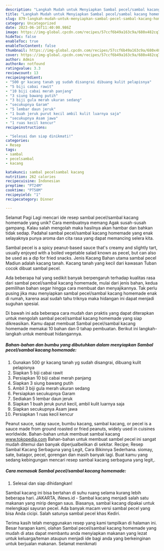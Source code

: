 ```yaml
---
description: "Langkah Mudah untuk Menyiapkan Sambal pecel/sambal kacang homemade yang Enak, Enak"
title: "Langkah Mudah untuk Menyiapkan Sambal pecel/sambal kacang homemade yang Enak, Enak"
slug: 879-langkah-mudah-untuk-menyiapkan-sambal-pecel-sambal-kacang-homemade-yang-enak-enak
category: Uncategorized
date: 2023-06-16T11:40:00.986Z
image: https://img-global.cpcdn.com/recipes/57ccf6b49a163c9a/680x482cq70/sambal-pecelsambal-kacang-homemade-foto-resep-utama.jpg
hideToc: false
enableToc: true
enableTocContent: false
thumbnail: https://img-global.cpcdn.com/recipes/57ccf6b49a163c9a/680x482cq70/sambal-pecelsambal-kacang-homemade-foto-resep-utama.jpg
cover: https://img-global.cpcdn.com/recipes/57ccf6b49a163c9a/680x482cq70/sambal-pecelsambal-kacang-homemade-foto-resep-utama.jpg
author: Admin
authorAv: notfound
ratingvalue: 3.3
reviewcount: 13
recipeingredient:
- "500 gr kacang tanah yg sudah disangrai dibuang kulit pelapisnya"
- "5 biji cabai rawit"
- "10 biji cabai merah panjang"
- "3 siung bawang putih"
- "3 biji gula merah ukuran sedang"
- "secukupnya Garam"
- "5 lembar daun jeruk"
- "1 buah jeruk purut kecil ambil kulit luarnya saja"
- "secukupnya Asam jawa"
- "1 ruas kecil kencur"
recipeinstructions:

- "Selesai dan siap dinikmati!"
categories:
- Resep
tags:
- sambal
- pecelsambal
- kacang

katakunci: sambal pecelsambal kacang 
nutrition: 262 calories
recipecuisine: Indonesian
preptime: "PT24M"
cooktime: "PT58M"
recipeyield: "1"
recipecategory: Dinner

---
```



Selamat Pagi Lagi mencari ide resep sambal pecel/sambal kacang homemade yang unik? Cara membuatnya memang Agak susah-susah gampang. Kalau salah mengolah maka hasilnya akan hambar dan bahkan tidak sedap. Padahal sambal pecel/sambal kacang homemade yang enak selayaknya punya aroma dan cita rasa yang dapat memancing selera kita.


Sambal pecel is a spicy peanut-based sauce that&#39;s creamy and slightly tart, usually enjoyed with a boiled vegetable salad known as pecel, but can also be used as a dip for fried snacks. Jenis Kacang Bahan utama sambal pecel Madiun adalah kacang tanah. Kacang tanah yang kecil dari kawasan Tuban cocok dibuat sambal pecel.

Ada beberapa hal yang sedikit banyak berpengaruh terhadap kualitas rasa dari sambal pecel/sambal kacang homemade, mulai dari jenis bahan, kedua pemilihan bahan segar hingga cara membuat dan menyajikannya. Tak perlu pusing jika mau menyiapkan sambal pecel/sambal kacang homemade enak di rumah, karena asal sudah tahu triknya maka hidangan ini dapat menjadi suguhan spesial.


Di bawah ini ada beberapa cara mudah dan praktis yang dapat diterapkan untuk mengolah sambal pecel/sambal kacang homemade yang siap dikreasikan. Kamu dapat membuat Sambal pecel/sambal kacang homemade memakai 10 bahan dan 0 tahap pembuatan. Berikut ini langkah-langkah untuk membuat hidangannya.

<!--inarticleads1-->

##### Bahan-bahan dan bumbu yang dibutuhkan dalam menyiapkan Sambal pecel/sambal kacang homemade:

1. Gunakan 500 gr kacang tanah yg sudah disangrai, dibuang kulit pelapisnya
1. Siapkan 5 biji cabai rawit
1. Persiapkan 10 biji cabai merah panjang
1. Siapkan 3 siung bawang putih
1. Ambil 3 biji gula merah ukuran sedang
1. Persiapkan secukupnya Garam
1. Sediakan 5 lembar daun jeruk
1. Siapkan 1 buah jeruk purut kecil, ambil kulit luarnya saja
1. Siapkan secukupnya Asam jawa
1. Persiapkan 1 ruas kecil kencur


Peanut sauce, satay sauce, bumbu kacang, sambal kacang, or pecel is a sauce made from ground roasted or fried peanuts, widely used in cuisines worldwide. Bahan-bahan untuk membuat sambal kacang www.tokopedia.com Bahan-bahan untuk membuat sambel pecel ini sangat mudah ditemui dan banyak diperjualbelikan di sekitar. Recipe; Resep Sambal Kacang Serbaguna yang Legit, Cara Bikinnya Sederhana. siomay, sate, batagor, pecel, gorengan dan masih banyak lagi. Buat kamu yang sedang kebingungan mencari resep sambal kacang serbaguna yang legit,. 

<!--inarticleads2-->

##### Cara memasak Sambal pecel/sambal kacang homemade:


1. Selesai dan siap dihidangkan!

Sambal kacang ini bisa bertahan di suhu ruang selama kurang lebih beberapa hari. JAKARTA, iNews.id - Sambal kacang menjadi salah satu makanan yang mirip dengan saus. Biasanya, sambal kacang dipakai untuk melengkapi sayuran pecel. Ada banyak macam versi sambal pecel yang bisa Anda cicipi. Salah satunya sambal pecel khas Kediri. 

Terima kasih telah menggunakan resep yang kami tampilkan di halaman ini. Besar harapan kami, olahan Sambal pecel/sambal kacang homemade yang mudah di atas dapat membantu anda menyiapkan makanan yang lezat untuk keluarga/teman ataupun menjadi ide bagi anda yang berkeinginan untuk berjualan makanan. Selamat menikmati
